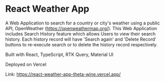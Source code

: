 # React Weather App

A Web Application to search for a country or city's weather using a public API, OpenWeather (https://openweathermap.org/). This Web Application includes Search History feature which allows Users to view their search history. Each history record will have 'Search again' and 'Delete Record' buttons to re-execute search or to delete the history record respectively.

Built with React, TypeScript, RTK Query, Material UI

Deployed on Vercel

Link: https://react-weather-app-theta-wine.vercel.app/
